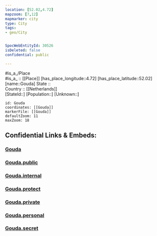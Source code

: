 ```yaml
---
location: [52.02,4.72] 
mapzoom: [7,12] 
mapmarker: city 
type: City
tags:
- geo/City


SpocWebEntityId: 30526
isDeleted: false
confidential: public

---
```

#is_a_/Place  
#is_a_ :: [[Place]] 
[has_place_longitude::4.72] 
[has_place_latitude::52.02] 
[name::Gouda] 
State ::  
Country :: [[Netherlands]]  
[StateId::] 
[Population::] 
[Unknown::] 


```leaflet
id: Gouda
coordinates: [[Gouda]] 
markerFile: [[Gouda]] 
defaultZoom: 11 
maxZoom: 18
```


## Confidential Links & Embeds: 

### [Gouda](/_Standards/Earth/Continent/Europe/Europe~West/Netherlands/Provinces~Netherlands/Zuid-Holland/City/Gouda.md) 

### [Gouda.public](/_public/Earth/Continent/Europe/Europe~West/Netherlands/Provinces~Netherlands/Zuid-Holland/City/Gouda.public.md) 

### [Gouda.internal](/_internal/Earth/Continent/Europe/Europe~West/Netherlands/Provinces~Netherlands/Zuid-Holland/City/Gouda.internal.md) 

### [Gouda.protect](/_protect/Earth/Continent/Europe/Europe~West/Netherlands/Provinces~Netherlands/Zuid-Holland/City/Gouda.protect.md) 

### [Gouda.private](/_private/Earth/Continent/Europe/Europe~West/Netherlands/Provinces~Netherlands/Zuid-Holland/City/Gouda.private.md) 

### [Gouda.personal](/_personal/Earth/Continent/Europe/Europe~West/Netherlands/Provinces~Netherlands/Zuid-Holland/City/Gouda.personal.md) 

### [Gouda.secret](/_secret/Earth/Continent/Europe/Europe~West/Netherlands/Provinces~Netherlands/Zuid-Holland/City/Gouda.secret.md)

